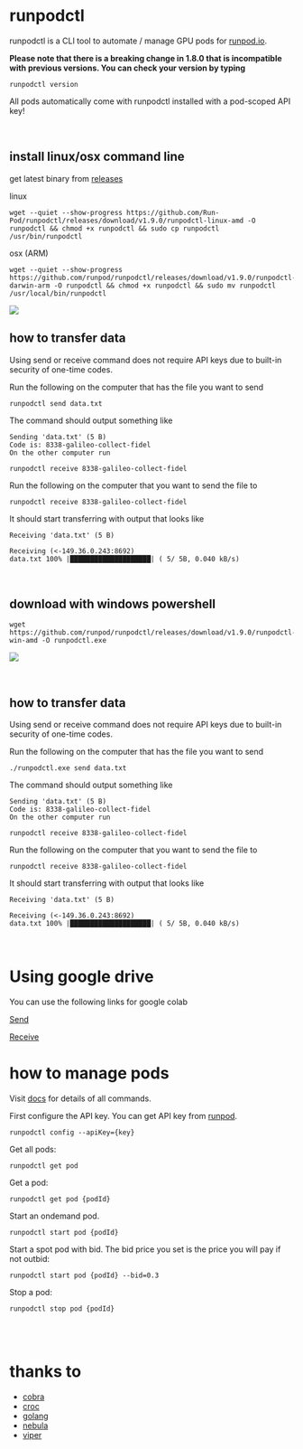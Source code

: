 # runpodctl
runpodctl is a CLI tool to automate / manage GPU pods for [runpod.io](https://runpod.io).

**Please note that there is a breaking change in 1.8.0 that is incompatible with previous versions. You can check your version by typing**
```
runpodctl version
```

All pods automatically come with runpodctl installed with a pod-scoped API key!

<br />

## install linux/osx command line
get latest binary from [releases](https://github.com/Run-Pod/runpodctl/releases)

linux
```
wget --quiet --show-progress https://github.com/Run-Pod/runpodctl/releases/download/v1.9.0/runpodctl-linux-amd -O runpodctl && chmod +x runpodctl && sudo cp runpodctl /usr/bin/runpodctl
```

osx (ARM)
```
wget --quiet --show-progress https://github.com/runpod/runpodctl/releases/download/v1.9.0/runpodctl-darwin-arm -O runpodctl && chmod +x runpodctl && sudo mv runpodctl /usr/local/bin/runpodctl
```

![](https://github.com/runpod/runpodctl/blob/main/runpodctllinux.gif)

## how to transfer data
Using send or receive command does not require API keys due to built-in security of one-time codes.

Run the following on the computer that has the file you want to send
```
runpodctl send data.txt
```

The command should output something like
```
Sending 'data.txt' (5 B)
Code is: 8338-galileo-collect-fidel
On the other computer run

runpodctl receive 8338-galileo-collect-fidel
```

Run the following on the computer that you want to send the file to
```
runpodctl receive 8338-galileo-collect-fidel
```

It should start transferring with output that looks like
```
Receiving 'data.txt' (5 B)

Receiving (<-149.36.0.243:8692)
data.txt 100% |████████████████████| ( 5/ 5B, 0.040 kB/s)
```

<br />

## download with windows powershell

```
wget https://github.com/runpod/runpodctl/releases/download/v1.9.0/runpodctl-win-amd -O runpodctl.exe
```

![](https://github.com/runpod/runpodctl/blob/main/runpodctlwindows.gif)

<br />

## how to transfer data
Using send or receive command does not require API keys due to built-in security of one-time codes.

Run the following on the computer that has the file you want to send
```
./runpodctl.exe send data.txt
```

The command should output something like
```
Sending 'data.txt' (5 B)
Code is: 8338-galileo-collect-fidel
On the other computer run

runpodctl receive 8338-galileo-collect-fidel
```

Run the following on the computer that you want to send the file to
```
runpodctl receive 8338-galileo-collect-fidel
```

It should start transferring with output that looks like
```
Receiving 'data.txt' (5 B)

Receiving (<-149.36.0.243:8692)
data.txt 100% |████████████████████| ( 5/ 5B, 0.040 kB/s)
```

<br />

# Using google drive

You can use the following links for google colab

[Send](https://colab.research.google.com/drive/1UaODD9iGswnKF7SZfsvwHDGWWwLziOsr#scrollTo=2nlcIAY3gGLt)

[Receive](https://colab.research.google.com/drive/1ot8pODgystx1D6_zvsALDSvjACBF1cj6#scrollTo=RF1bMqhBOpSZ)

# how to manage pods
Visit [docs](doc/runpodctl.md) for details of all commands.

First configure the API key. You can get API key from [runpod](https://runpod.io/client/settings).
```
runpodctl config --apiKey={key}
```
Get all pods:
```
runpodctl get pod
```
Get a pod:
```
runpodctl get pod {podId}
```
Start an ondemand pod.
```
runpodctl start pod {podId}
```
Start a spot pod with bid. The bid price you set is the price you will pay if not outbid:
```
runpodctl start pod {podId} --bid=0.3
```
Stop a pod:
```
runpodctl stop pod {podId}
```

<br />
<br />

# thanks to
- [cobra](https://github.com/spf13/cobra)
- [croc](https://github.com/schollz/croc)
- [golang](https://go.dev/)
- [nebula](https://github.com/slackhq/nebula)
- [viper](https://github.com/spf13/viper)
